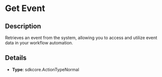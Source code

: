 
# Get Event

## Description

Retrieves an event from the system, allowing you to access and utilize event data in your workflow automation.

## Details

- **Type**: sdkcore.ActionTypeNormal
